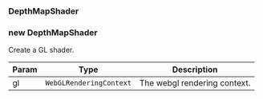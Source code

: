 <a name="DepthMapShader"></a>

### DepthMapShader

<a name="new_DepthMapShader_new"></a>

### new DepthMapShader
Create a GL shader.


| Param | Type | Description |
| --- | --- | --- |
| gl | <code>WebGLRenderingContext</code> | The webgl rendering context. |

